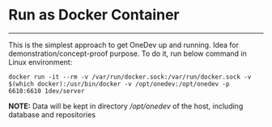 # Run as Docker Container
------

This is the simplest approach to get OneDev up and running. Idea for demonstration/concept-proof purpose. To do it, run below command in Linux environment:
```
docker run -it --rm -v /var/run/docker.sock:/var/run/docker.sock -v $(which docker):/usr/bin/docker -v /opt/onedev:/opt/onedev -p 6610:6610 1dev/server
```

**NOTE:** Data will be kept in directory _/opt/onedev_ of the host, including database and repositories